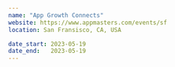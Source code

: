 ```yaml
---
name: "App Growth Connects"
website: https://www.appmasters.com/events/sf
location: San Fransisco, CA, USA

date_start: 2023-05-19
date_end:   2023-05-19
---
```

